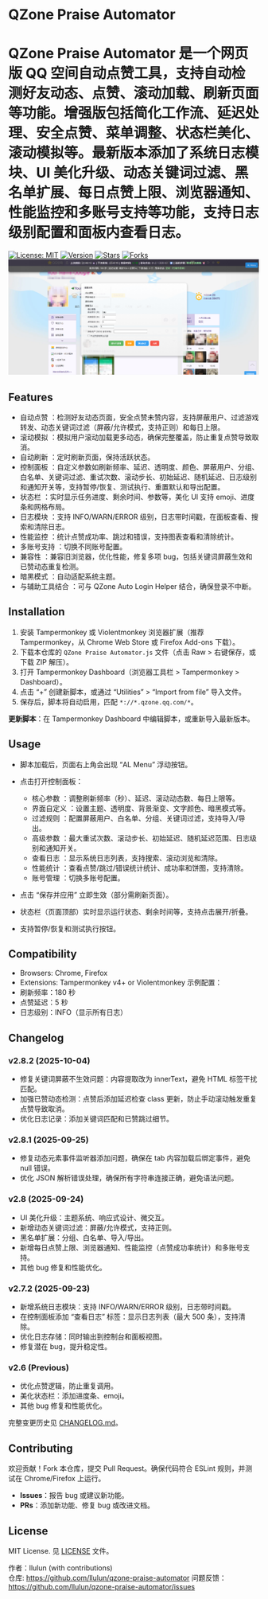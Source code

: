 # QZone Praise Automator

QZone Praise Automator 是一个网页版 QQ 空间自动点赞工具，支持自动检测好友动态、点赞、滚动加载、刷新页面等功能。增强版包括简化工作流、延迟处理、安全点赞、菜单调整、状态栏美化、滚动模拟等。最新版本添加了系统日志模块、UI 美化升级、动态关键词过滤、黑名单扩展、每日点赞上限、浏览器通知、性能监控和多账号支持等功能，支持日志级别配置和面板内查看日志。
=======

[![License: MIT](https://img.shields.io/badge/License-MIT-yellow.svg)](https://opensource.org/licenses/MIT)
[![Version](https://img.shields.io/badge/Version-2.7.2-blue.svg)](https://github.com/llulun/qzone-praise-automator/releases/tag/v2.7.2)
[![Stars](https://img.shields.io/github/stars/llulun/qzone-praise-automator)](https://github.com/llulun/qzone-praise-automator/stargazers)
[![Forks](https://img.shields.io/github/forks/llulun/qzone-praise-automator)](https://github.com/llulun/qzone-praise-automator/network/members)
![Control Panel](docs/control-panel.png)
## Features

- 自动点赞 ：检测好友动态页面，安全点赞未赞内容，支持屏蔽用户、过滤游戏转发、动态关键词过滤（屏蔽/允许模式，支持正则）和每日上限。
- 滚动模拟 ：模拟用户滚动加载更多动态，确保完整覆盖，防止重复点赞导致取消。
- 自动刷新 ：定时刷新页面，保持活跃状态。
- 控制面板 ：自定义参数如刷新频率、延迟、透明度、颜色、屏蔽用户、分组、白名单、关键词过滤、重试次数、滚动步长、初始延迟、随机延迟、日志级别和通知开关等，支持暂停/恢复、测试执行、重置默认和导出配置。
- 状态栏 ：实时显示任务进度、剩余时间、参数等，美化 UI 支持 emoji、进度条和网格布局。
- 日志模块 ：支持 INFO/WARN/ERROR 级别，日志带时间戳，在面板查看、搜索和清除日志。
- 性能监控 ：统计点赞成功率、跳过和错误，支持图表查看和清除统计。
- 多账号支持 ：切换不同账号配置。
- 兼容性 ：兼容旧浏览器，优化性能，修复多项 bug，包括关键词屏蔽生效和已赞动态重复检测。
- 暗黑模式 ：自动适配系统主题。
- 与辅助工具结合 ：可与 QZone Auto Login Helper 结合，确保登录不中断。

## Installation

1. 安装 Tampermonkey 或 Violentmonkey 浏览器扩展（推荐 Tampermonkey，从 Chrome Web Store 或 Firefox Add-ons 下载）。
2. 下载本仓库的 `QZone Praise Automator.js` 文件（点击 Raw > 右键保存，或下载 ZIP 解压）。
3. 打开 Tampermonkey Dashboard（浏览器工具栏 > Tampermonkey > Dashboard）。
4. 点击 “+” 创建新脚本，或通过 “Utilities” > “Import from file” 导入文件。
5. 保存后，脚本将自动启用，匹配 `*://*.qzone.qq.com/*`。

**更新脚本**：在 Tampermonkey Dashboard 中编辑脚本，或重新导入最新版本。

## Usage

+ 脚本加载后，页面右上角会出现 “AL Menu” 浮动按钮。
+ 点击打开控制面板：

  * 核心参数 ：调整刷新频率（秒）、延迟、滚动动态数、每日上限等。
  * 界面自定义 ：设置主题、透明度、背景渐变、文字颜色、暗黑模式等。
  * 过滤规则 ：配置屏蔽用户、白名单、分组、关键词过滤，支持导入/导出。
  * 高级参数 ：最大重试次数、滚动步长、初始延迟、随机延迟范围、日志级别和通知开关。
  * 查看日志 ：显示系统日志列表，支持搜索、滚动浏览和清除。
  * 性能统计 ：查看点赞/跳过/错误统计统计、成功率和饼图，支持清除。
  * 账号管理 ：切换多账号配置。
+ 点击 “保存并应用” 立即生效（部分需刷新页面）。
+ 状态栏（页面顶部）实时显示运行状态、剩余时间等，支持点击展开/折叠。
+ 支持暂停/恢复和测试执行按钮。

## Compatibility

* Browsers: Chrome, Firefox
* Extensions: Tampermonkey v4+ or Violentmonkey 示例配置：
* 刷新频率：180 秒
* 点赞延迟：5 秒
* 日志级别：INFO（显示所有日志）

## Changelog

### v2.8.2 (2025-10-04)

* 修复关键词屏蔽不生效问题：内容提取改为 innerText，避免 HTML 标签干扰匹配。
* 加强已赞动态检测：点赞后添加延迟检查 class 更新，防止手动滚动触发重复点赞导致取消。
* 优化日志记录：添加关键词匹配和已赞跳过细节。

### v2.8.1 (2025-09-25)

* 修复动态元素事件监听器添加问题，确保在 tab 内容加载后绑定事件，避免 null 错误。
* 优化 JSON 解析错误处理，确保所有字符串连接正确，避免语法问题。

### v2.8 (2025-09-24)

* UI 美化升级：主题系统、响应式设计、微交互。
* 新增动态关键词过滤：屏蔽/允许模式，支持正则。
* 黑名单扩展：分组、白名单、导入/导出。
* 新增每日点赞上限、浏览器通知、性能监控（点赞成功率统计）和多账号支持。
* 其他 bug 修复和性能优化。

### v2.7.2 (2025-09-23)

* 新增系统日志模块：支持 INFO/WARN/ERROR 级别，日志带时间戳。
* 在控制面板添加 “查看日志” 标签：显示日志列表（最大 500 条），支持清除。
* 优化日志存储：同时输出到控制台和面板视图。
* 修复潜在 bug，提升稳定性。

### v2.6 (Previous)

- 优化点赞逻辑，防止重复调用。
- 美化状态栏：添加进度条、emoji。
- 其他 bug 修复和性能优化。

完整变更历史见 [CHANGELOG.md](https://github.com/llulun/qzone-praise-automator/blob/main/CHANGELOG.md)。

## Contributing

欢迎贡献！Fork 本仓库，提交 Pull Request。确保代码符合 ESLint 规则，并测试在 Chrome/Firefox 上运行。

- **Issues**：报告 bug 或建议新功能。
- **PRs**：添加新功能、修复 bug 或改进文档。

## License

MIT License. 见 [LICENSE](LICENSE) 文件。

作者：llulun (with contributions)  
仓库: https://github.com/llulun/qzone-praise-automator
问题反馈：https://github.com/llulun/qzone-praise-automator/issues
